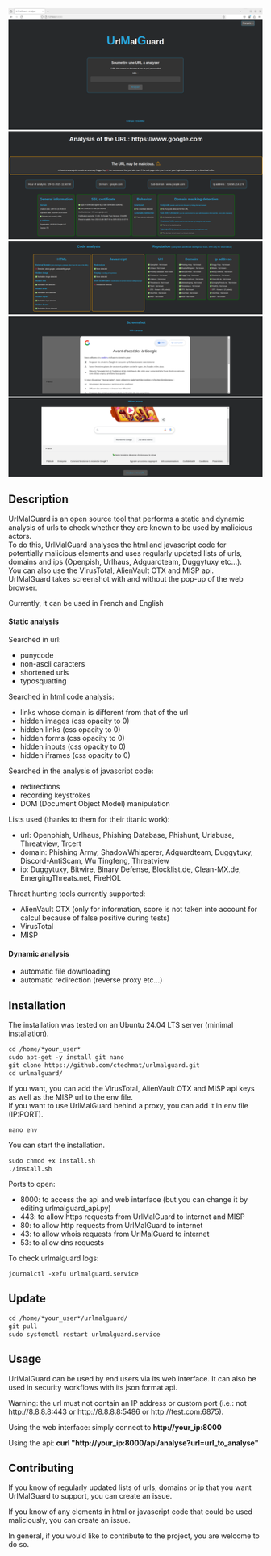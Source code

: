 ![UrlMalGuard](readme_images/umg1.png)
![UrlMalGuard](readme_images/umg2.png)
![UrlMalGuard](readme_images/umg3.png)
![UrlMalGuard](readme_images/umg4.png)
![UrlMalGuard](readme_images/umg5.png)

## Description

UrlMalGuard is an open source tool that performs a static and dynamic analysis of urls to check whether they are known to be used by malicious actors.  
To do this, UrlMalGuard analyses the html and javascript code for potentially malicious elements and uses regularly updated lists of urls, domains and ips (Openpish, Urlhaus, Adguardteam, Duggytuxy etc...).  
You can also use the VirusTotal, AlienVault OTX and MISP api.  
UrlMalGuard takes screenshot with and without the pop-up of the web browser.  

Currently, it can be used in French and English

#### Static analysis
Searched in url:
 - punycode
 - non-ascii caracters
 - shortened urls
 - typosquatting

Searched in html code analysis:
 - links whose domain is different from that of the url
 - hidden images (css opacity to 0)
 - hidden links (css opacity to 0)
 - hidden forms (css opacity to 0)
 - hidden inputs (css opacity to 0)
 - hidden iframes (css opacity to 0)

Searched in the analysis of javascript code:
 - redirections
 - recording keystrokes
 - DOM (Document Object Model) manipulation

Lists used (thanks to them for their titanic work):
 - url: Openphish, Urlhaus, Phishing Database, Phishunt, Urlabuse, Threatview, Trcert
 - domain: Phishing Army, ShadowWhisperer, Adguardteam, Duggytuxy, Discord-AntiScam, Wu Tingfeng, Threatview
 - ip: Duggytuxy, Bitwire, Binary Defense, Blocklist.de, Clean-MX.de, EmergingThreats.net, FireHOL

Threat hunting tools currently supported:
 - AlienVault OTX (only for information, score is not taken into account for calcul because of false positive during tests)
 - VirusTotal
 - MISP

#### Dynamic analysis

 - automatic file downloading
 - automatic redirection (reverse proxy etc...)

## Installation

The installation was tested on an Ubuntu 24.04 LTS server (minimal installation).

```
cd /home/*your_user*
sudo apt-get -y install git nano
git clone https://github.com/ctechmat/urlmalguard.git
cd urlmalguard/
```

If you want, you can add the VirusTotal, AlienVault OTX and MISP api keys as well as the MISP url to the env file.  
If you want to use UrlMalGuard behind a proxy, you can add it in env file (IP:PORT).

```
nano env
```

You can start the installation.

```
sudo chmod +x install.sh
./install.sh
```

Ports to open:
 - 8000: to access the api and web interface (but you can change it by editing urlmalguard_api.py)
 - 443: to allow https requests from UrlMalGuard to internet and MISP
 - 80: to allow http requests from UrlMalGuard to internet
 - 43: to allow whois requests from UrlMalGuard to internet
 - 53: to allow dns requests

To check urlmalguard logs:

```
journalctl -xefu urlmalguard.service
```

## Update

```
cd /home/*your_user*/urlmalguard/
git pull
sudo systemctl restart urlmalguard.service
```

## Usage
UrlMalGuard can be used by end users via its web interface. It can also be used in security workflows with its json format api.

Warning: the url must not contain an IP address or custom port (i.e.: not http<nolink>://8.8.8.8:443 or http<nolink>://8.8.8.8:5486 or http<nolink>://test.com:6875).

Using the web interface: simply connect to **http://your_ip:8000**

Using the api: **curl "http://your_ip:8000/api/analyse?url=url_to_analyse"**

## Contributing
If you know of regularly updated lists of urls, domains or ip that you want UrlMalGuard to support, you can create an issue.

If you know of any elements in html or javascript code that could be used maliciously, you can create an issue.

In general, if you would like to contribute to the project, you are welcome to do so.